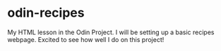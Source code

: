 # odin-recipes
My HTML lesson in the Odin Project.  I will be setting up a basic recipes webpage.  Excited to see how well I do on this project!

